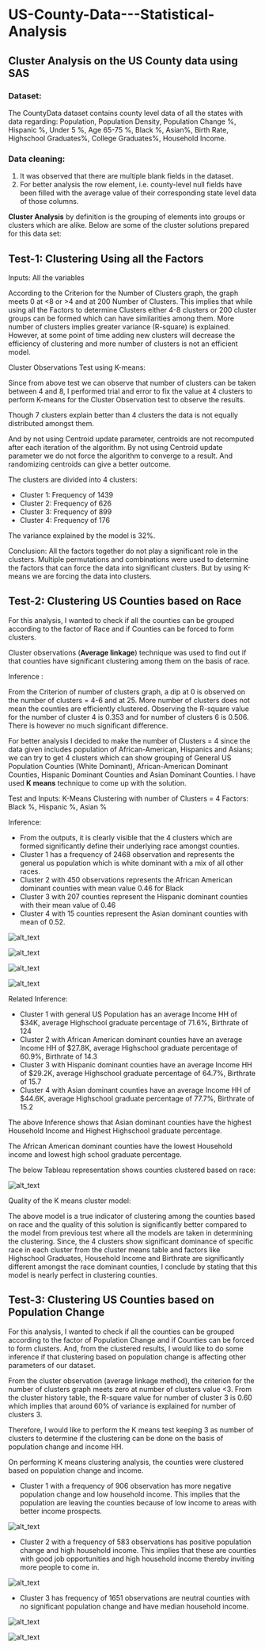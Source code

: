 # US-County-Data---Statistical-Analysis
## Cluster Analysis on the US County data using SAS

### Dataset: 
The CountyData dataset contains county level data of all the states with data regarding: Population, Population Density, Population Change %, Hispanic %, Under 5 %, Age 65-75 %, Black %, Asian%, Birth Rate, Highschool Graduates%, College Graduates%, Household Income. 

### Data cleaning:

1.	It was observed that there are multiple blank fields in the dataset. 
2.	For better analysis the row element, i.e. county-level null fields have been filled with the average value of their corresponding state level data of those columns.

**Cluster Analysis** by definition is the grouping of elements into groups or clusters which are alike. Below are some of the cluster solutions prepared for this data set:

## Test-1: Clustering Using all the Factors

Inputs: All the variables

According to the Criterion for the Number of Clusters graph, the graph meets 0 at <8 or >4 and at 200 Number of Clusters. This implies that while using all the Factors to determine Clusters either 4-8 clusters or 200 cluster groups can be formed which can have similarities among them. More number of clusters implies greater variance (R-square) is explained. However, at some point of time adding new clusters will decrease the efficiency of clustering and more number of clusters is not an efficient model. 

Cluster Observations Test using K-means:

Since from above test we can observe that number of clusters can be taken between 4 and 8, I performed trial and error to fix the value at 4 clusters to perform K-means for the Cluster Observation test to observe the results.

Though 7 clusters explain better than 4 clusters the data is not equally distributed amongst them.

And by not using Centroid update parameter, centroids are not recomputed after each iteration of the algorithm. By not using Centroid update parameter we do not force the algorithm to converge to a result. And randomizing centroids can give a better outcome.

The clusters are divided into 4 clusters:
- Cluster 1: Frequency of 1439
- Cluster 2: Frequency of 626
- Cluster 3: Frequency of 899
- Cluster 4: Frequency of 176

The variance explained by the model is 32%.

Conclusion: All the factors together do not play a significant role in the clusters. Multiple permutations and combinations were used to determine the factors that can force the data into significant clusters. But by using K-means we are forcing the data into clusters. 

## Test-2: Clustering US Counties based on Race

For this analysis, I wanted to check if all the counties can be grouped according to the factor of Race and if Counties can be forced to form clusters. 

Cluster observations (**Average linkage**) technique was used to find out if that counties have significant clustering among them on the basis of race. 

Inference : 

From the Criterion of number of clusters graph, a dip at 0 is observed on the number of clusters = 4-6 and at 25. More number of clusters does not mean the counties are efficiently clustered. Observing the R-square value for the number of cluster 4 is 0.353 and for number of clusters 6 is 0.506. There is however no much significant difference. 

For better analysis I decided to make the number of Clusters = 4 since the data given includes population of African-American, Hispanics and Asians; we can try to get 4 clusters which can show grouping of General US Population Counties (White Dominant), African-American Dominant Counties, Hispanic Dominant Counties and Asian Dominant Counties. I have used **K means** technique to come up with the solution. 

Test and Inputs:
K-Means Clustering with number of Clusters = 4
Factors: Black %, Hispanic %, Asian %

Inference: 
-	From the outputs, it is clearly visible that the 4 clusters which are formed significantly define their underlying race amongst counties. 
-	Cluster 1 has a frequency of 2468 observation and represents the general us population which is white dominant with a mix of all other races. 
-	Cluster 2 with 450 observations represents the African American dominant counties with mean value 0.46 for Black
-	Cluster 3 with 207 counties represent the Hispanic dominant counties with their mean value of 0.46
-	Cluster 4 with 15 counties represent the Asian dominant counties with mean of 0.52. 

![alt_text](https://github.com/mullapudirajaprashanth/US-County-Data---Statistical-Analysis/blob/master/Images/cl1.png)

![alt_text](https://github.com/mullapudirajaprashanth/US-County-Data---Statistical-Analysis/blob/master/Images/cl2.png)

![alt_text](https://github.com/mullapudirajaprashanth/US-County-Data---Statistical-Analysis/blob/master/Images/cl3.png)

![alt_text](https://github.com/mullapudirajaprashanth/US-County-Data---Statistical-Analysis/blob/master/Images/cl4.png)

Related Inference:
-	Cluster 1 with general US Population has an average Income HH of $34K, average Highschool graduate percentage of 71.6%, Birthrate of 124
-	Cluster 2 with African American dominant counties have an average Income HH of $27.8K, average Highschool graduate percentage of 60.9%, Birthrate of 14.3
-	Cluster 3 with Hispanic dominant counties have an average Income HH of $29.2K, average Highschool graduate percentage of 64.7%, Birthrate of 15.7
-	Cluster 4 with Asian dominant counties have an average Income HH of $44.6K, average Highschool graduate percentage of 77.7%, Birthrate of 15.2

The above Inference shows that Asian dominant counties have the highest Household Income and Highest Highschool graduate percentage. 

The African American dominant counties have the lowest Household income and lowest high school graduate percentage.

The below Tableau representation shows counties clustered based on race:

![alt_text](https://github.com/mullapudirajaprashanth/US-County-Data---Statistical-Analysis/blob/master/Images/cl5.png)

Quality of the K means cluster model:
	 
   The above model is a true indicator of clustering among the counties based on race and the quality of this solution is significantly better compared to the model from previous test where all the models are taken in determining the clustering. Since, the 4 clusters show significant dominance of specific race in each cluster from the cluster means table and factors like Highschool Graduates, Household Income and Birthrate are significantly different amongst the race dominant counties, I conclude by stating that this model is nearly perfect in clustering counties. 
   
 ## Test-3: Clustering US Counties based on Population Change
 
 For this analysis, I wanted to check if all the counties can be grouped according to the factor of Population Change and if Counties can be forced to form clusters. And, from the clustered results, I would like to do some inference if that clustering based on population change is affecting other parameters of our dataset. 

From the cluster observation (average linkage method), the criterion for the number of clusters graph meets zero at number of clusters value <3. From the cluster history table, the R-square value for number of cluster 3 is 0.60 which implies that around 60% of variance is explained for number of clusters 3. 

Therefore, I would like to perform the K means test keeping 3 as number of clusters to determine if the clustering can be done on the basis of population change and income HH. 

On performing K means clustering analysis, the counties were clustered based on population change and income. 

-	Cluster 1 with a frequency of 906 observation has more negative population change and low household income. This implies that the population are leaving the counties because of low income to areas with better income prospects. 

![alt_text](https://github.com/mullapudirajaprashanth/US-County-Data---Statistical-Analysis/blob/master/Images/cl6.png)

-	Cluster 2 with a frequency of 583 observations has positive population change and high household income. This implies that these are counties with good job opportunities and high household income thereby inviting more people to come in. 

![alt_text](https://github.com/mullapudirajaprashanth/US-County-Data---Statistical-Analysis/blob/master/Images/cl7.png)

- Cluster 3 has frequency of 1651 observations are neutral counties with no significant population change and have median household income. 

![alt_text](https://github.com/mullapudirajaprashanth/US-County-Data---Statistical-Analysis/blob/master/Images/cl8.png)

![alt_text](https://github.com/mullapudirajaprashanth/US-County-Data---Statistical-Analysis/blob/master/Images/cl9.png)
